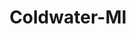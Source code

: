 ---
title: Coldwater-MI
slug: coldwater-mi
f_state:
- cms/state/michigan.md
f_locations:
- cms/payday-loan/access-2-cash-833.md
- cms/payday-loan/c&g-financial-inc-5680.md
- cms/payday-loan/cash--n-dash-llc-6114.md
- cms/payday-loan/cash-n-dash-7999.md
- cms/payday-loan/check-go-9815.md
- cms/payday-loan/instant-cash-advance-19645.md
updated-on: '2024-05-30T13:41:28.615Z'
created-on: '2024-05-30T13:41:28.615Z'
published-on: '2024-05-30T13:54:32.469Z'
f_city: Coldwater
layout: '[city].html'
tags: city
---